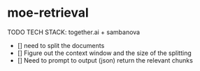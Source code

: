 # moe-retrieval


TODO
TECH STACK: together.ai + sambanova

- [] need to split the documents
-   [] Figure out the context window and the size of the splitting
- [] Need to prompt to output (json) return the relevant chunks 
